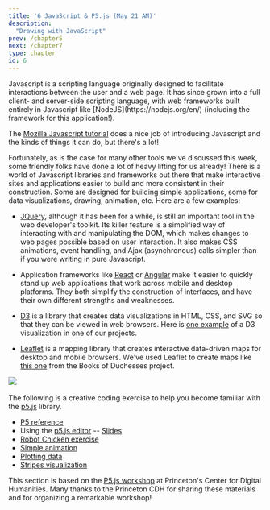 ```yaml
---
title: '6 JavaScript & P5.js (May 21 AM)'
description:
  "Drawing with JavaScript"
prev: /chapter5
next: /chapter7
type: chapter
id: 6
---
```


<exercise id="1" title="Introduction to Javascript">
Javascript is a scripting language originally designed to facilitate interactions between the user and a web page. It has since grown into a full client- and server-side scripting language, with web frameworks built entirely in Javascript like [NodeJS](https://nodejs.org/en/) (including the framework for this application!).

The [Mozilla Javascript tutorial](https://developer.mozilla.org/en-US/docs/Web/JavaScript/Guide/Introduction) does a nice job of introducing Javascript and the kinds of things it can do, but there's a lot!

</exercise>

<exercise id="2" title="Frameworks and Libraries">
Fortunately, as is the case for many other tools we've discussed this week, some friendly folks have done a lot of heavy lifting for us already! There is a world of Javascript libraries and frameworks out there that make interactive sites and applications easier to build and more consistent in their construction. Some are designed for building simple applications, some for data visualizations, drawing, animation, etc. Here are a few examples:


- [JQuery](https://jquery.com/), although it has been for a while, is still an important tool in the web developer's toolkit. Its killer feature is a simplified way of interacting with and manipulating the DOM, which makes changes to web pages possible based on user interaction. It also makes CSS animations, event handling, and Ajax (asynchronous) calls simpler than if you were writing in pure Javascript.

- Application frameworks like [React](https://reactjs.org/) or [Angular](https://angular.io/) make it easier to quickly stand up web applications that work across mobile and desktop platforms. They both simplify the construction of interfaces, and have their own different strengths and weaknesses.

- [D3](https://d3js.org/) is a library that creates data visualizations in HTML, CSS, and SVG so that they can be viewed in web browsers. Here is [one example](http://qmh.haverford.edu/types-of-mental-illness#alluvialCausesTypes) of a D3 visualization in one of our projects.

- [Leaflet](https://leafletjs.com/) is a mapping library that creates interactive data-driven maps for desktop and mobile browsers. We've used Leaflet to create maps like [this one](https://booksofduchesses.com/#map) from the Books of Duchesses project.

</exercise>

<exercise id="3" title="P5">

![](p5js.svg)  
<br>
The following is a creative coding exercise to help you become familiar with the [p5.js](https://p5js.org/) library.

- [P5 reference](https://p5js.org/reference/)
- Using the [p5.js editor](https://editor.p5js.org/) -- [Slides](https://aatishb.com/stc209/slides.html)
- [Robot Chicken exercise](https://github.com/Princeton-CDH/playingwithdata/raw/master/p5%20playing%20with%20data%20workshop%20handout.pdf)
- [Simple animation](https://editor.p5js.org/slcruz/sketches/b2uP4YSNu)
- [Plotting data](https://editor.p5js.org/slcruz/sketches/005jy4zME)
- [Stripes visualization](https://editor.p5js.org/slcruz/sketches/mCzhpwQ_7)

This section is based on the [P5.js workshop](https://github.com/Princeton-CDH/playingwithdata) at Princeton's Center for Digital Humanities. Many thanks to the Princeton CDH for sharing these materials and for organizing a remarkable workshop!

</exercise>
